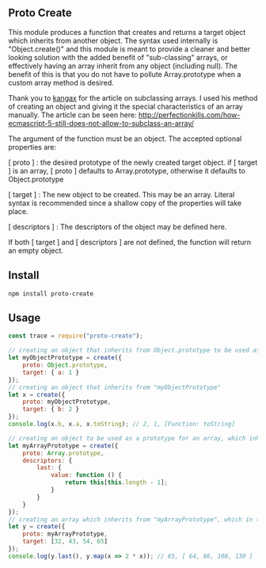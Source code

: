 ## Proto Create

This module produces a function that creates and returns a target object which inherits from another object. The syntax used internally is "Object.create()" and this module is meant to provide a cleaner and better looking solution with the added benefit of "sub-classing" arrays, or effectively having an array inherit from any object (including null). The benefit of this is that you do not have to pollute Array.prototype when a custom array method is desired.

Thank you to <a href="https://github.com/kangax">kangax</a> for the article on subclassing arrays. I used his method of creating an object and giving it the special characteristics of an array manually. The article can be seen here:
<a href="http://perfectionkills.com/how-ecmascript-5-still-does-not-allow-to-subclass-an-array/">http://perfectionkills.com/how-ecmascript-5-still-does-not-allow-to-subclass-an-array/</a>

The argument of the function must be an object. The accepted optional properties are: 

[ proto ] : the desired prototype of the newly created target object. if [ target ] is an array, [ proto ] defaults to Array.prototype, otherwise it defaults to Object.prototype

[ target ] : The new object to be created. This may be an array. Literal syntax is recommended since a shallow copy of the properties will take place. 

[ descriptors ] : The descriptors of the object may be defined here.

If both [ target ] and [ descriptors ] are not defined, the function will return an empty object.

## Install
```
npm install proto-create
```

## Usage

```javascript
const trace = require("proto-create");

// creating an object that inherits from Object.prototype to be used as a new prototype
let myObjectPrototype = create({
    proto: Object.prototype,
    target: { a: 1 }
});
// creating an object that inherits from "myObjectPrototype"
let x = create({
    proto: myObjectPrototype,
    target: { b: 2 }
});
console.log(x.b, x.a, x.toString); // 2, 1, [Function: toString]

// creating an object to be used as a prototype for an array, which inherits from Array.prototype
let myArrayPrototype = create({
    proto: Array.prototype,
    descriptors: {
        last: {
            value: function () {
                return this[this.length - 1];
            }
        }
    }
});
// creating an array which inherits from "myArrayPrototype", which in turn inherits from Array.prototype
let y = create({
    proto: myArrayPrototype,
    target: [32, 43, 54, 65]
});
console.log(y.last(), y.map(x => 2 * x)); // 65, [ 64, 86, 108, 130 ]

```